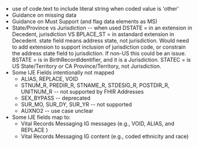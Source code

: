 * use of code.text to include literal string when coded value is 'other'
* Guidance on missing data
* Guidance on Must Support (and flag data elements as MS)
* State/Province vs Jurisdiction -- when used
DSTATE = in an extension in Decedent, jurisdiction VS
BPLACE_ST = in astandard extension in Decedent.    state field means address state, not jurisdiction.   Would need to add extension to support inclusion of jurisdiction code, or constrain the address state field to jurisdiction.  If non-US this could be an issue.
BSTATE = is in BirthRecordIdentifier, and it is a Jurisdiction.
STATEC = is US State/Territory or CA Province/Territory, not Jurisdiction.
* Some IJE Fields intentionally not mapped
    * ALIAS, REPLACE, VOID
    * STNUM_R, PREDIR_R, STNAME_R, STDESIG_R, POSTDIR_R, UNITNUM_R -- not supported by FHIR Addresses
    * SEX_BYPASS  -- deprecated
    * SUR_MO, SUR_DY, SUR_YR  -- not supported
    * AUXNO2 -- use case unclear
* Some IJE fields map to:
    * Vital Records Messaging IG messages (e.g., VOID, ALIAS, and REPLACE  )
    * Vital Records Messaging IG content (e.g., coded ethnicity and race)